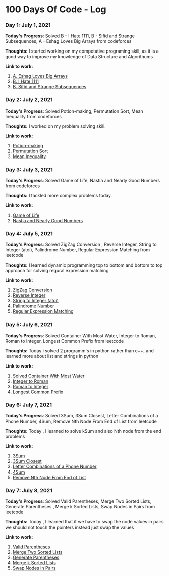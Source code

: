 # 100 Days Of Code - Log

### Day 1: July 1, 2021

**Today's Progress**: Solved B - I Hate 1111, B - Sifid and Strange Subsequences, A - Eshag Loves Big Arrays from codeforces 

**Thoughts:** I started working on my competative programing skill, as it  is a good way to improve my knowledge of Data Structure and Algorithums

**Link to work:** 
1. [A. Eshag Loves Big Arrays](https://codeforces.com/contest/1529/submission/118085059)
2. [B. I Hate 1111](https://codeforces.com/contest/1526/submission/118086500)
3. [B. Sifid and Strange Subsequences](https://codeforces.com/contest/1529/submission/118083980)

### Day 2: July 2, 2021

**Today's Progress**: Solved  Potion-making, Permutation Sort, Mean Inequality from codeforces 

**Thoughts:** I worked on my problem solving skill.

**Link to work:** 
1. [Potion-making](https://codeforces.com/contest/1525/submission/118178406)
2. [Permutation Sort](https://codeforces.com/contest/1525/submission/118177481)
3. [Mean Inequality](https://codeforces.com/contest/1526/submission/118176884)

### Day 3: July 3, 2021

**Today's Progress**: Solved  Game of Life, Nastia and Nearly Good Numbers from codeforces 

**Thoughts:** I tackled more complex problems today.

**Link to work:** 
1. [Game of Life](https://codeforces.com/problemset/submission/1523/118251253)
2. [Nastia and Nearly Good Numbers](https://codeforces.com/problemset/submission/1521/118257086)

### Day 4: July 5, 2021

**Today's Progress**: Solved ZigZag Conversion , Reverse Integer, String to Integer (atoi), Palindrome Number, Regular Expression Matching from leetcode 

**Thoughts:** I learned dynamic programming top to bottom and bottom to top  approach for solving regural expression matching

**Link to work:** 
1. [ZigZag Conversion](https://leetcode.com/submissions/detail/503297249/) 
2. [Reverse Integer](https://leetcode.com/submissions/detail/503301540/) 
3. [String to Integer (atoi)](https://leetcode.com/submissions/detail/503332465/) 
4. [Palindrome Number](https://leetcode.com/submissions/detail/503333590/) 
5. [Regular Expression Matching](https://leetcode.com/submissions/detail/503345808/)

### Day 5: July 6, 2021

**Today's Progress**: Solved Container With Most Water, Integer to Roman, Roman to Integer, Longest Common Prefix from leetcode 

**Thoughts:** Today i solved 2 programm's in python rather than c++, and learned more about list and strings in python 

**Link to work:** 
1. [Solved Container With Most Water](https://leetcode.com/submissions/detail/503863318/) 
2. [Integer to Roman](https://leetcode.com/submissions/detail/503866113/) 
3. [Roman to Integer](https://leetcode.com/submissions/detail/503869664/) 
4. [Longest Common Prefix](https://leetcode.com/submissions/detail/503875658/)

### Day 6: July 7, 2021

**Today's Progress**: Solved 3Sum, 3Sum Closest, Letter Combinations of a Phone Number, 4Sum, Remove Nth Node From End of List from leetcode 

**Thoughts:** Today , I learned to solve kSum and also Nth node from the end problems 

**Link to work:** 
1. [3Sum](https://leetcode.com/submissions/detail/504356958/) 
2. [3Sum Closest](https://leetcode.com/submissions/detail/504362282/)
3. [Letter Combinations of a Phone Number](https://leetcode.com/submissions/detail/504363613/)
4. [4Sum](https://leetcode.com/submissions/detail/504370364/) 
5. [Remove Nth Node From End of List](https://leetcode.com/submissions/detail/504381982/)

### Day 7: July 8, 2021

**Today's Progress**: Solved Valid Parentheses, Merge Two Sorted Lists, Generate Parentheses , Merge k Sorted Lists, Swap Nodes in Pairs from leetcode  

**Thoughts:** Today , I learned that if we have to swap the node values in pairs we should not touch the pointers instead just swap the values 

**Link to work:** 
1. [Valid Parentheses](https://leetcode.com/submissions/detail/504793732/)    	
2. [Merge Two Sorted Lists](https://leetcode.com/submissions/detail/504798522/)    	
3. [Generate Parentheses](https://leetcode.com/submissions/detail/504801588/)    			
4. [Merge k Sorted Lists](https://leetcode.com/submissions/detail/504804452/)    	
5. [Swap Nodes in Pairs ](https://leetcode.com/submissions/detail/504808837/) 